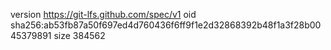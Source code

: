 version https://git-lfs.github.com/spec/v1
oid sha256:ab53fb87a50f697ed4d760436f6ff9f1e2d32868392b48f1a3f28b0045379891
size 384562
